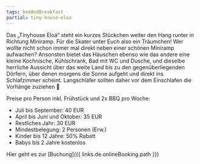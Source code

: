 ```yaml
---
tags: bedAndBreakfast
partial: tiny-house-eloa
---
```


Das „Tinyhouse Eloá“ steht ein kurzes Stückchen weiter den Hang runter in Richtung Miniramp. Für die Skater unter Euch also ein Träumchen! Wer wollte nicht schon immer mal direkt neben einer schönen Miniramp aufwachen? Ansonsten bietet das Häuschen ebenso wie das andere eine kleine Kochnische, Kühlschrank, Bad mit WC und Dusche, und dieselbe herrliche Aussicht über das weite Land bis zu den gegenüberliegenden Dörfern, über denen morgens die Sonne aufgeht und direkt ins Schlafzimmer scheint. Langschläfer sollten daher vor dem Einschlafen die Vorhänge zuziehen 🙂

Preise pro Person inkl. Frühstück und 2x BBQ pro Woche:

- Juli bis September: 40 EUR
- April bis Juni und Oktober: 35 EUR
- Restliches Jahr: 30 EUR
- Mindestbelegung: 2 Personen (Erw.)
- Kinder bis 12 Jahre: 50% Rabatt
- Babys bis 2 Jahre kostenlos

Hier geht es zur [Buchung]({{ links.de.onlineBooking.path }})
